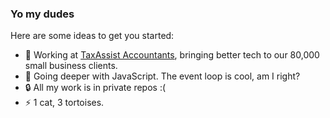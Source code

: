 ### Yo my dudes

Here are some ideas to get you started:

- 🔭 Working at [TaxAssist Accountants](https://www.taxassist.co.uk), bringing better tech to our 80,000 small business clients.
- 🌱 Going deeper with JavaScript.  The event loop is cool, am I right?
- 🔒️ All my work is in private repos :(
- ⚡ 1 cat, 3 tortoises.
